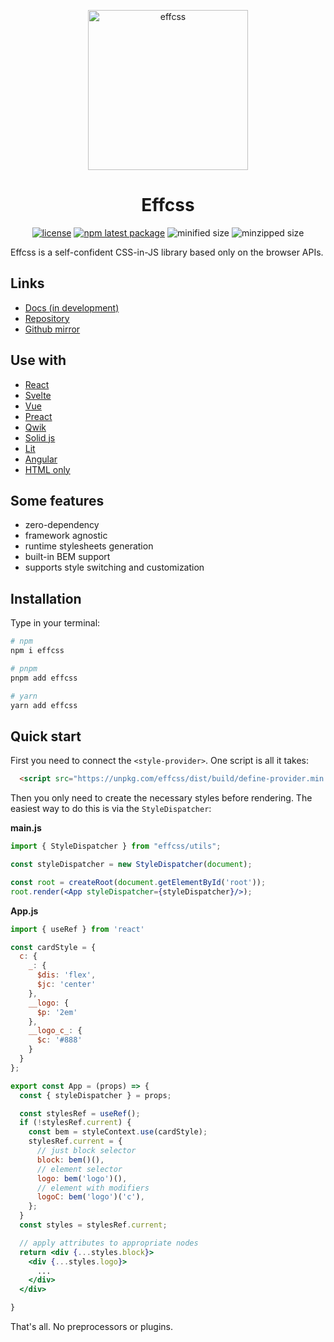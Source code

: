 <p align="center">
  <a href="https://effcss.surge.sh">
    <img alt="effcss" src="https://effcss.surge.sh/logo.svg" height="256px" />
  </a>
</p>

<h1 align="center">Effcss</h1>

<div align="center">

[![license](https://badgen.net/static/license/Apache%202.0/blue)](https://gitverse.ru/msabitov/effcss/content/master/LICENSE)
[![npm latest package](https://badgen.net/npm/v/effcss)](https://www.npmjs.com/package/effcss)
![minified size](https://flat-badgen.vercel.app/bundlephobia/min/effcss)
![minzipped size](https://flat-badgen.vercel.app/bundlephobia/minzip/effcss)

</div>

Effcss is a self-confident CSS-in-JS library based only on the browser APIs.

## Links

- [Docs (in development)](https://effcss.surge.sh)
- [Repository](https://gitverse.ru/msabitov/effcss)
- [Github mirror](https://github.com/msabitov/effcss)

## Use with

- [React](https://stackblitz.com/edit/vitejs-react-effcss?file=index.html)
- [Svelte](https://stackblitz.com/edit/vitejs-svelte-effcss?file=index.html)
- [Vue](https://stackblitz.com/edit/vitejs-vue-effcss?file=index.html)
- [Preact](https://stackblitz.com/edit/vitejs-preact-effcss?file=index.html)
- [Qwik](https://stackblitz.com/edit/vitejs-qwik-effcss?file=index.html)
- [Solid js](https://stackblitz.com/edit/vitejs-solid-effcss?file=index.html)
- [Lit](https://stackblitz.com/edit/vitejs-lit-effcss?file=index.html)
- [Angular](https://stackblitz.com/edit/angular-effcss?file=src%2Findex.html)
- [HTML only](https://stackblitz.com/edit/static-effcs?file=index.html)

## Some features

- zero-dependency
- framework agnostic
- runtime stylesheets generation
- built-in BEM support
- supports style switching and customization

## Installation

Type in your terminal:

```sh
# npm
npm i effcss

# pnpm
pnpm add effcss

# yarn
yarn add effcss
```

## Quick start

First you need to connect the `<style-provider>`. One script is all it takes:

```html
  <script src="https://unpkg.com/effcss/dist/build/define-provider.min.js" crossorigin="anonymous"></script>
```

Then you only need to create the necessary styles before rendering. The easiest way to do this is via the `StyleDispatcher`:

**main.js**

```jsx
import { StyleDispatcher } from "effcss/utils";

const styleDispatcher = new StyleDispatcher(document);

const root = createRoot(document.getElementById('root'));
root.render(<App styleDispatcher={styleDispatcher}/>);
```

**App.js**

```jsx
import { useRef } from 'react'

const cardStyle = {
  c: {
    _: {
      $dis: 'flex',
      $jc: 'center'
    },
    __logo: {
      $p: '2em'
    },
    __logo_c_: {
      $c: '#888'
    }
  }
};

export const App = (props) => {
  const { styleDispatcher } = props;

  const stylesRef = useRef();
  if (!stylesRef.current) {
    const bem = styleContext.use(cardStyle);
    stylesRef.current = {
      // just block selector
      block: bem()(),
      // element selector
      logo: bem('logo')(),
      // element with modifiers
      logoC: bem('logo')('c'),
    };
  }
  const styles = stylesRef.current;

  // apply attributes to appropriate nodes
  return <div {...styles.block}>
    <div {...styles.logo}>
      ...
    </div>
  </div>

}
```

That's all. No preprocessors or plugins.
